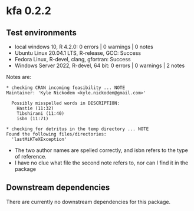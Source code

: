 # kfa 0.2.2

## Test environments

* local windows 10, R 4.2.0: 0 errors | 0 warnings  | 0 notes
* Ubuntu Linux 20.04.1 LTS, R-release, GCC: Success
* Fedora Linux, R-devel, clang, gfortran: Success
* Windows Server 2022, R-devel, 64 bit:  0 errors | 0 warnings  | 2 notes

Notes are:

```
* checking CRAN incoming feasibility ... NOTE
Maintainer: 'Kyle Nickodem <kyle.nickodem@gmail.com>'

  Possibly misspelled words in DESCRIPTION:
    Hastie (11:32)
    Tibshirani (11:40)
    isbn (11:71)
	
* checking for detritus in the temp directory ... NOTE
Found the following files/directories:
  'lastMiKTeXException'
```

* The two author names are spelled correctly, and isbn refers to the type of reference.
* I have no clue what file the second note refers to, nor can I find it in the package


## Downstream dependencies

There are currently no downstream dependencies for this package.